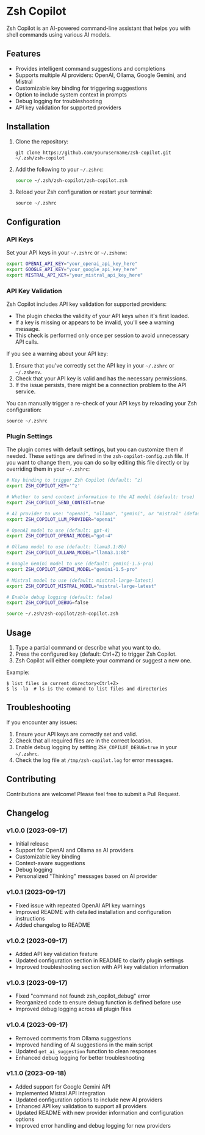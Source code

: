 # Zsh Copilot

Zsh Copilot is an AI-powered command-line assistant that helps you with shell commands using various AI models.

## Features

- Provides intelligent command suggestions and completions
- Supports multiple AI providers: OpenAI, Ollama, Google Gemini, and Mistral
- Customizable key binding for triggering suggestions
- Option to include system context in prompts
- Debug logging for troubleshooting
- API key validation for supported providers

## Installation

1. Clone the repository:
   ```
   git clone https://github.com/yourusername/zsh-copilot.git ~/.zsh/zsh-copilot
   ```

2. Add the following to your `~/.zshrc`:
   ```zsh
   source ~/.zsh/zsh-copilot/zsh-copilot.zsh
   ```

3. Reload your Zsh configuration or restart your terminal:
   ```
   source ~/.zshrc
   ```

## Configuration

### API Keys

Set your API keys in your `~/.zshrc` or `~/.zshenv`:

```zsh
export OPENAI_API_KEY="your_openai_api_key_here"
export GOOGLE_API_KEY="your_google_api_key_here"
export MISTRAL_API_KEY="your_mistral_api_key_here"
```

### API Key Validation

Zsh Copilot includes API key validation for supported providers:

- The plugin checks the validity of your API keys when it's first loaded.
- If a key is missing or appears to be invalid, you'll see a warning message.
- This check is performed only once per session to avoid unnecessary API calls.

If you see a warning about your API key:
1. Ensure that you've correctly set the API key in your `~/.zshrc` or `~/.zshenv`.
2. Check that your API key is valid and has the necessary permissions.
3. If the issue persists, there might be a connection problem to the API service.

You can manually trigger a re-check of your API keys by reloading your Zsh configuration:
```
source ~/.zshrc
```

### Plugin Settings

The plugin comes with default settings, but you can customize them if needed. These settings are defined in the `zsh-copilot-config.zsh` file. If you want to change them, you can do so by editing this file directly or by overriding them in your `~/.zshrc`:

```zsh
# Key binding to trigger Zsh Copilot (default: ^z)
export ZSH_COPILOT_KEY='^z'

# Whether to send context information to the AI model (default: true)
export ZSH_COPILOT_SEND_CONTEXT=true

# AI provider to use: "openai", "ollama", "gemini", or "mistral" (default: openai)
export ZSH_COPILOT_LLM_PROVIDER="openai"

# OpenAI model to use (default: gpt-4)
export ZSH_COPILOT_OPENAI_MODEL="gpt-4"

# Ollama model to use (default: llama3.1:8b)
export ZSH_COPILOT_OLLAMA_MODEL="llama3.1:8b"

# Google Gemini model to use (default: gemini-1.5-pro)
export ZSH_COPILOT_GEMINI_MODEL="gemini-1.5-pro"

# Mistral model to use (default: mistral-large-latest)
export ZSH_COPILOT_MISTRAL_MODEL="mistral-large-latest"

# Enable debug logging (default: false)
export ZSH_COPILOT_DEBUG=false

source ~/.zsh/zsh-copilot/zsh-copilot.zsh
```

## Usage

1. Type a partial command or describe what you want to do.
2. Press the configured key (default: Ctrl+Z) to trigger Zsh Copilot.
3. Zsh Copilot will either complete your command or suggest a new one.

Example:
```
$ list files in current directory<Ctrl+Z>
$ ls -la  # ls is the command to list files and directories
```

## Troubleshooting

If you encounter any issues:

1. Ensure your API keys are correctly set and valid.
2. Check that all required files are in the correct location.
3. Enable debug logging by setting `ZSH_COPILOT_DEBUG=true` in your `~/.zshrc`.
4. Check the log file at `/tmp/zsh-copilot.log` for error messages.

## Contributing

Contributions are welcome! Please feel free to submit a Pull Request.

## Changelog

### v1.0.0 (2023-09-17)
- Initial release
- Support for OpenAI and Ollama as AI providers
- Customizable key binding
- Context-aware suggestions
- Debug logging
- Personalized "Thinking" messages based on AI provider

### v1.0.1 (2023-09-17)
- Fixed issue with repeated OpenAI API key warnings
- Improved README with detailed installation and configuration instructions
- Added changelog to README

### v1.0.2 (2023-09-17)
- Added API key validation feature
- Updated configuration section in README to clarify plugin settings
- Improved troubleshooting section with API key validation information

### v1.0.3 (2023-09-17)
- Fixed "command not found: zsh_copilot_debug" error
- Reorganized code to ensure debug function is defined before use
- Improved debug logging across all plugin files

### v1.0.4 (2023-09-17)
- Removed comments from Ollama suggestions
- Improved handling of AI suggestions in the main script
- Updated `get_ai_suggestion` function to clean responses
- Enhanced debug logging for better troubleshooting

### v1.1.0 (2023-09-18)
- Added support for Google Gemini API
- Implemented Mistral API integration
- Updated configuration options to include new AI providers
- Enhanced API key validation to support all providers
- Updated README with new provider information and configuration options
- Improved error handling and debug logging for new providers